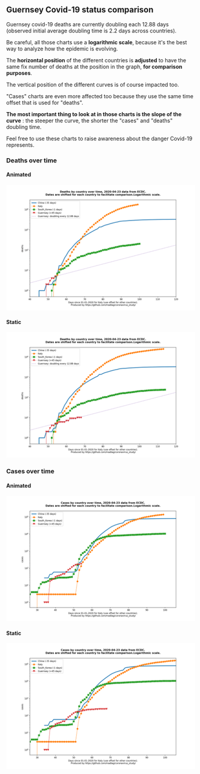 ## Guernsey Covid-19 status comparison 

Guernsey covid-19 deaths are currently doubling each 12.88 days (observed initial average doubling time is 2.2 days across countries).



Be careful, all those charts use a **logarithmic scale**, because it's the best way to analyze how the epidemic is evolving.
 
The **horizontal position** of the different countries is **adjusted** to have the same fix number of deaths at the position in the graph, **for comparison purposes**.

The vertical position of the different curves is of course impacted too.

"Cases" charts are even more affected too because they use the same time offset that is used for "deaths".

**The most important thing to look at in those charts is the slope of the curve** : the steeper the curve, the shorter the "cases" and "deaths" doubling time.

Feel free to use these charts to raise awareness about the danger Covid-19 represents. 


 
### Deaths over time
 
#### Animated
![Guernsey covid-19 deaths animated chart](https://raw.githubusercontent.com/madlag/coronavirus_study/master/notebooks/graphs/2020-04-23/countries/Guernsey/2020-04-23_Guernsey_deaths.gif "Guernsey covid-19 deaths animated chart")   
 
#### Static
![Guernsey covid-19 deaths static chart](https://raw.githubusercontent.com/madlag/coronavirus_study/master/notebooks/graphs/2020-04-23/countries/Guernsey/2020-04-23_Guernsey_deaths.png "Guernsey covid-19 deaths static chart")   

 
### Cases over time
 
#### Animated
![Guernsey covid-19 cases animated chart](https://raw.githubusercontent.com/madlag/coronavirus_study/master/notebooks/graphs/2020-04-23/countries/Guernsey/2020-04-23_Guernsey_cases.gif "Guernsey covid-19 cases animated chart")   
 
#### Static
![Guernsey covid-19 cases static chart](https://raw.githubusercontent.com/madlag/coronavirus_study/master/notebooks/graphs/2020-04-23/countries/Guernsey/2020-04-23_Guernsey_cases.png "Guernsey covid-19 cases static chart")   

